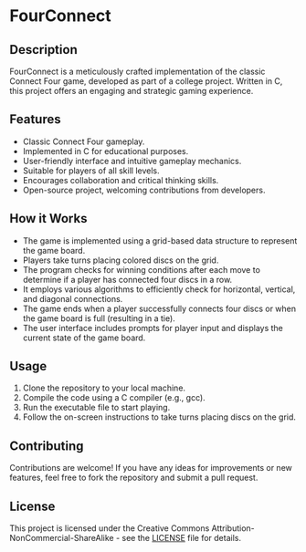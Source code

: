 # FourConnect

## Description
FourConnect is a meticulously crafted implementation of the classic Connect Four game, developed as part of a college project. Written in C, this project offers an engaging and strategic gaming experience.

## Features
- Classic Connect Four gameplay.
- Implemented in C for educational purposes.
- User-friendly interface and intuitive gameplay mechanics.
- Suitable for players of all skill levels.
- Encourages collaboration and critical thinking skills.
- Open-source project, welcoming contributions from developers.

## How it Works
- The game is implemented using a grid-based data structure to represent the game board.
- Players take turns placing colored discs on the grid.
- The program checks for winning conditions after each move to determine if a player has connected four discs in a row.
- It employs various algorithms to efficiently check for horizontal, vertical, and diagonal connections.
- The game ends when a player successfully connects four discs or when the game board is full (resulting in a tie).
- The user interface includes prompts for player input and displays the current state of the game board.

## Usage
1. Clone the repository to your local machine.
2. Compile the code using a C compiler (e.g., gcc).
3. Run the executable file to start playing.
4. Follow the on-screen instructions to take turns placing discs on the grid.

## Contributing
Contributions are welcome! If you have any ideas for improvements or new features, feel free to fork the repository and submit a pull request.

## License
This project is licensed under the  Creative Commons Attribution-NonCommercial-ShareAlike - see the [LICENSE](LICENSE) file for details.
